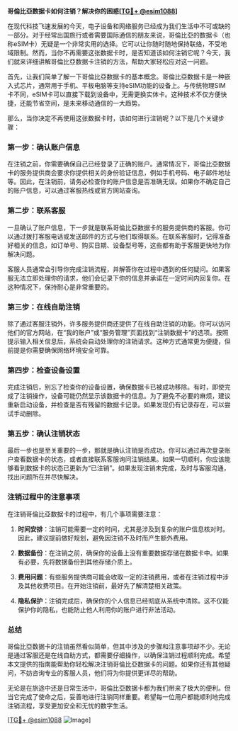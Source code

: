 **哥倫比亞数据卡如何注销？解决你的困惑[[TG💪+ @esim1088](https://t.me/s/esim1088)]**

在现代科技飞速发展的今天，电子设备和网络服务已经成为我们生活中不可或缺的一部分。对于经常出国旅行或者需要国际通信的朋友来说，哥倫比亞的数据卡（也称eSIM卡）无疑是一个非常实用的选择。它可以让你随时随地保持联络，不受地域限制。然而，当你不再需要这张数据卡时，是否知道该如何注销它呢？今天，我们就来详细讲解哥倫比亞数据卡注销的方法，帮助大家轻松应对这一问题。

首先，让我们简单了解一下哥倫比亞数据卡的基本概念。哥倫比亞数据卡是一种嵌入式芯片，通常用于手机、平板电脑等支持eSIM功能的设备上。与传统物理SIM卡不同，eSIM卡可以直接下载到设备中，无需更换实体卡。这种技术不仅方便快捷，还能节省空间，是未来移动通信的一大趋势。

那么，当你决定不再使用这张数据卡时，该如何进行注销呢？以下是几个关键步骤：

### **第一步：确认账户信息**
在注销之前，你需要确保自己已经登录了正确的账户。通常情况下，哥倫比亞数据卡的服务提供商会要求你提供相关的身份验证信息，例如手机号码、电子邮件地址等。因此，在注销前，请务必检查你的账户信息是否准确无误。如果你不确定自己的账户信息，可以通过客服热线或官方网站查询。

### **第二步：联系客服**
一旦确认了账户信息，下一步就是联系哥倫比亞数据卡的服务提供商的客服。你可以通过拨打客服电话或发送邮件的方式与他们取得联系。在联系客服时，记得准备好相关的信息，如订单号、购买日期、设备型号等，这些都有助于客服更快地为你解决问题。

客服人员通常会引导你完成注销流程，并解答你在过程中遇到的任何疑问。如果客服无法立即处理你的请求，他们会记录下你的信息并承诺在一定时间内回复你。在这种情况下，保持耐心是非常重要的。

### **第三步：在线自助注销**
除了通过客服注销外，许多服务提供商还提供了在线自助注销的功能。你可以访问他们的官方网站，在“我的账户”或“服务管理”页面找到“注销数据卡”的选项。按照提示输入相关信息后，系统会自动处理你的注销请求。这种方式通常更为便捷，但前提是你需要确保网络环境安全可靠。

### **第四步：检查设备设置**
完成注销后，别忘了检查你的设备设置，确保数据卡已被成功移除。有时，即使完成了注销操作，设备可能仍然显示该数据卡的信息。为了避免不必要的麻烦，建议重新启动设备，并检查是否有残留的数据卡记录。如果发现仍有记录存在，可以尝试手动删除。

### **第五步：确认注销状态**
最后一步也是至关重要的一步，那就是确认注销是否成功。你可以通过再次登录账户查看数据卡的状态，或者直接联系客服询问注销结果。如果一切顺利，你应该能够看到数据卡的状态已更新为“已注销”。如果发现注销未完成，及时与客服沟通，找出问题所在并尽快解决。

### **注销过程中的注意事项**
在注销哥倫比亞数据卡的过程中，有几个事项需要注意：

1. **时间安排**：注销可能需要一定的时间，尤其是涉及到复杂的账户信息核对时。因此，建议提前做好规划，避免因注销不及时而产生额外费用。
   
2. **数据备份**：在注销之前，确保你的设备上没有重要数据存储在数据卡中。如果有必要，先将数据备份到其他存储介质上。

3. **费用问题**：有些服务提供商可能会收取一定的注销费用，或者在注销过程中涉及其他收费项目。在开始注销前，最好先了解清楚相关政策。

4. **隐私保护**：注销完成后，确保你的个人信息已经彻底从系统中清除。这不仅能保护你的隐私，也能防止他人利用你的账户进行非法活动。

### **总结**
哥倫比亞数据卡的注销虽然看似简单，但其中涉及的步骤和注意事项却不少。无论是通过客服还是在线自助方式，都需要仔细操作，以确保注销过程顺利完成。希望本文提供的指南能帮助你轻松解决注销哥倫比亞数据卡的问题。如果你还有其他疑问，不妨咨询专业的客服人员，他们将为你提供更详尽的帮助。

无论是在旅途中还是日常生活中，哥倫比亞数据卡都为我们带来了极大的便利。但当它完成了使命之后，妥善地进行注销同样重要。希望每一位用户都能顺利地完成注销流程，享受更加安全和无忧的数字生活。

[[TG💪+ @esim1088](https://t.me/s/esim1088) ![Image](https://i.postimg.cc/4NQfJmqS/Snipaste-2025-05-13-00-14-12.png)]